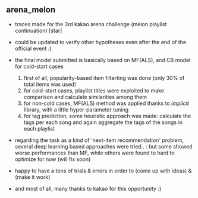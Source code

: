## arena_melon

- traces made for the 3rd kakao arena challenge (melon playlist continuation) [star]
- could be updated to verify other hypotheses even after the end of the official event :)
- the final model submitted is basically based on MF(ALS), and CB model for cold-start cases
  1) first of all, popularity-based item filterting was done (only 30% of total items was used)
  2) for cold-start cases, playlist titles were exploited to make comparison and calculate similarities among them
  3) for non-cold cases, MF(ALS) method was applied thanks to _implicit_ library, with a little hyper-parameter tuning
  4) for tag prediction, some heuristic approach was made: calculate the tags per each song and again aggregate the tags of the songs in each playlist
   
- regarding the task as a kind of 'next-item recommendation' problem, several deep learning based approaches were tried..
 : but some showed worse performances than MF, while others were found to hard to optimize for now (will fix soon)
 
- happy to have a tons of trials & errors in order to (come up with ideas) & (make it work) 
- and most of all, many thanks to kakao for this opportunity :)
